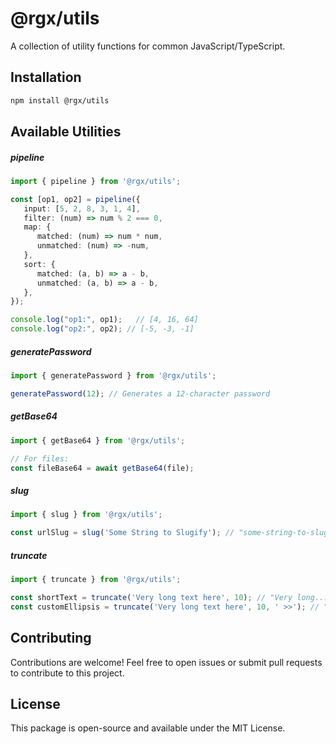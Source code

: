 # @rgx/utils

A collection of utility functions for common JavaScript/TypeScript.

## Installation

```bash
npm install @rgx/utils
```


## Available Utilities

##### pipeline
```typescript
import { pipeline } from '@rgx/utils';

const [op1, op2] = pipeline({
   input: [5, 2, 8, 3, 1, 4],
   filter: (num) => num % 2 === 0,
   map: {
      matched: (num) => num * num,
      unmatched: (num) => -num,
   },
   sort: {
      matched: (a, b) => a - b,
      unmatched: (a, b) => a - b,
   },
});

console.log("op1:", op1);   // [4, 16, 64]
console.log("op2:", op2); // [-5, -3, -1]

```
##### generatePassword
```typescript
import { generatePassword } from '@rgx/utils';

generatePassword(12); // Generates a 12-character password
```
##### getBase64
```typescript
import { getBase64 } from '@rgx/utils';

// For files:
const fileBase64 = await getBase64(file);

```
##### slug
```typescript
import { slug } from '@rgx/utils';

const urlSlug = slug('Some String to Slugify'); // "some-string-to-slugify"

```
##### truncate 
```typescript
import { truncate } from '@rgx/utils';

const shortText = truncate('Very long text here', 10); // "Very long..."
const customEllipsis = truncate('Very long text here', 10, ' >>'); // "Very long >>"

```

## Contributing

Contributions are welcome! Feel free to open issues or submit pull requests to contribute to this project.

## License

This package is open-source and available under the MIT License.